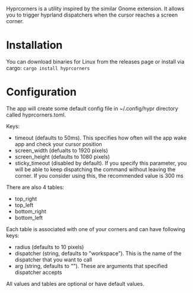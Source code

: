 Hyprcorners is a utility inspired by the similar Gnome extension. It allows you to trigger hyprland dispatchers when the cursor reaches a screen corner.

# Installation
You can download binaries for Linux from the releases page or install via cargo:
`cargo install hyprcorners`

# Configuration
The app will create some default config file in ~/.config/hypr directory called hyprcorners.toml. 

Keys:
- timeout (defaults to 50ms). This specifies how often will the app wake app and check your cursor position
- screen_width (defualts to 1920 pixels)
- screen_height (defaults to 1080 pixels)
- sticky_timeout (disabled by default). If you specify this parameter, you will be able to keep dispatching the command without leaving the corner. If you consider using this, the recommended value is 300 ms

There are also 4 tables:
- top_right
- top_left
- bottom_right
- bottom_left

Each table is associated with one of your corners and can have following keys:
- radius (defaults to 10 pixels)
- dispatcher (string, defaults to "workspace"). This is the name of the dispatcher that you want to call
- arg (string, defaults to ""). These are arguments that specified dispatcher accepts

All values and tables are optional or have default values.

